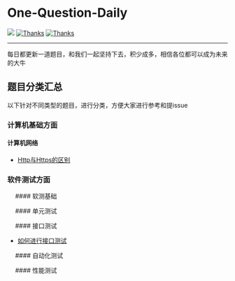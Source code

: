 # One-Question-Daily

  <a href="#交流"><img src="https://img.shields.io/badge/QQ%E4%BA%A4%E6%B5%81-3434481891-yellow"></a>
  <a href="https://www.wanandroid.com"><img src="https://img.shields.io/badge/Thanks-%E6%8E%98%E9%87%91-orange" alt="Thanks"></a>
  <a href="https://www.wanandroid.com"><img src="https://img.shields.io/badge/Thanks-wanandroid-%23095B87.svg" alt="Thanks"></a>
 

----

每日都更新一道题目，和我们一起坚持下去，积少成多，相信各位都可以成为未来的大牛


## 题目分类汇总
以下针对不同类型的题目，进行分类，方便大家进行参考和提issue

### 计算机基础方面

#### 计算机网络
- [Http与Https的区别](https://github.com/RainyJiang22/One-Question-Daily/issues/1)

### 软件测试方面

&ensp;&ensp; #### 软测基础

&ensp;&ensp; #### 单元测试

&ensp;&ensp; #### 接口测试
- [如何进行接口测试](https://github.com/RainyJiang22/One-Question-Daily/issues/2)

&ensp;&ensp; #### 自动化测试

&ensp;&ensp; #### 性能测试
